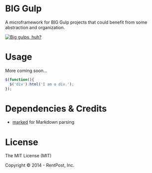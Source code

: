 BIG Gulp
========

A microframework for BIG Gulp projects that could benefit from some abstraction and organization.

[![Big gulps, huh?](http://img.youtube.com/vi/N_j5tDuakKU/0.jpg)](https://youtu.be/N_j5tDuakKU)


Usage
========
More coming soon...

```javascript
$(function(){
  $('div').html('I am a div.');
});
```


Dependencies & Credits
========

 * [marked](https://github.com/chjj) for Markdown parsing
 

License
========
The MIT License (MIT)

Copyright &copy; 2014 - RentPost, Inc.
